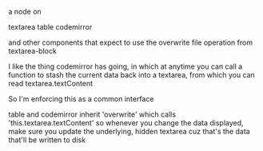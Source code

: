 a node on

textarea
table
codemirror

and other components that expect to use the overwrite file operation from textarea-block

I like the thing codemirror has going, in which at anytime you can call a function to stash the current data back into a textarea, from which you can read textarea.textContent

So I'm enforcing this as a common interface

table and codemirror inherit 'overwrite' which calls 'this.textarea.textContent'
so whenever you change the data displayed, make sure you update the underlying, hidden textarea
cuz that's the data that'll be written to disk